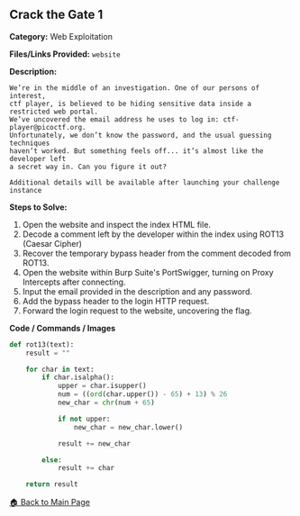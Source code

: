 ## Crack the Gate 1
**Category:** Web Exploitation

**Files/Links Provided:** ```website```


**Description:**  

```
We’re in the middle of an investigation. One of our persons of interest,
ctf player, is believed to be hiding sensitive data inside a restricted web portal.
We’ve uncovered the email address he uses to log in: ctf-player@picoctf.org.
Unfortunately, we don’t know the password, and the usual guessing techniques
haven’t worked. But something feels off... it’s almost like the developer left
a secret way in. Can you figure it out?

Additional details will be available after launching your challenge instance
```

**Steps to Solve:**  
1. Open the website and inspect the index HTML file.
2. Decode a comment left by the developer within the index using ROT13 (Caesar Cipher)
3. Recover the temporary bypass header from the comment decoded from ROT13.
4. Open the website within Burp Suite's PortSwigger, turning on Proxy Intercepts after connecting.
5. Input the email provided in the description and any password.
6. Add the bypass header to the login HTTP request.
7. Forward the login request to the website, uncovering the flag.


**Code / Commands / Images**
```Python
def rot13(text):
    result = ""

    for char in text:
        if char.isalpha():
            upper = char.isupper()
            num = ((ord(char.upper()) - 65) + 13) % 26
            new_char = chr(num + 65)

            if not upper:
                new_char = new_char.lower()

            result += new_char

        else:
            result += char

    return result

```
[🏠 Back to Main Page](https://github.com/Greenest-Guy/CMU-Africa-picoMini-Writeup)